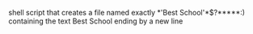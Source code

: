 shell script that creates a file named exactly \*\'Best School\'\*$\?\*\*\*\*\*:) containing the text Best School ending by a new line
